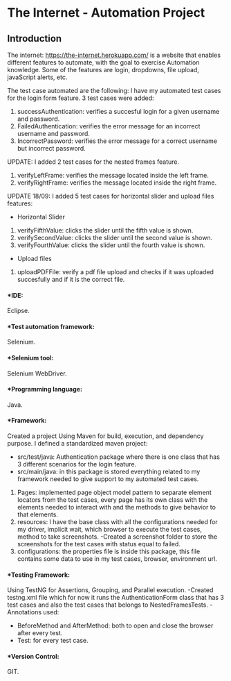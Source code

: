 # The Internet - Automation Project

## Introduction
The internet: https://the-internet.herokuapp.com/
is a website that enables different features to automate, with the goal to exercise Automation 
knowledge. Some of the features are login, dropdowns, file upload, javaScript alerts, etc.

The test case automated are the following:
I have my automated test cases for the login form feature. 3 test cases were added:
1) successAuthentication: verifies a succesful login for a given username and password.
2) FailedAuthentication: verifies the error message for an incorrect username and password.
3) IncorrectPassword: verifies the error message for a correct username but incorrect password.

UPDATE: I added 2 test cases for the nested frames feature.
1) verifyLeftFrame: verifies the message located inside the left frame.
2) verifyRightFrame: verifies the message located inside the right frame.

UPDATE 18/09: I added 5 test cases for horizontal slider and upload files features:
* Horizontal Slider
1) verifyFifthValue: clicks the slider until the fifth value is shown.
2) verifySecondValue: clicks the slider until the second value is shown.
3) verifyFourthValue: clicks the slider until the fourth value is shown.

* Upload files
1) uploadPDFFile: verify a pdf file upload and checks if it was uploaded succesfully and if it is the correct file.

#### *IDE:
Eclipse.

#### *Test automation framework:
Selenium.

#### *Selenium tool:
Selenium WebDriver.

#### *Programming language:
Java.

#### *Framework:
Created a project Using Maven for build, execution, and dependency purpose. 
I defined a standardized maven project: 

* src/test/java: Authentication package where there is one class that has 3 different scenarios for the login feature.
* src/main/java: in this package is stored everything related to my framework needed to give support to my automated test cases.
1) Pages: implemented page object model pattern to separate element locators from the test cases, every page has its own class with
the elements needed to interact with and the methods to give behavior to that elements. 
2) resources: I have the base class with all the configurations needed for my driver, implicit wait, which browser to execute the
test cases, method to take screenshots.
-Created a screenshot folder to store the screenshots for the test cases with status equal to failed.
3) configurations: the properties file is inside this package, this file contains some data to use in my test cases, browser, environment
url.

#### *Testing Framework:
Using TestNG for Assertions, Grouping, and Parallel execution.
-Created testng.xml file which for now it runs the AuthenticationForm class that has 3 test cases and also the test cases
that belongs to NestedFramesTests.
-Annotations used: 
* BeforeMethod and AfterMethod: both to open and close the browser after every test.
* Test: for every test case.

#### *Version Control:
GIT.